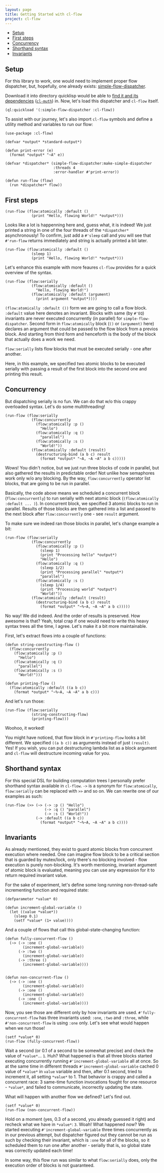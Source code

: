 ```yaml
---
layout: page
title: Getting Started with cl-flow
project: cl-flow
---
```



* [Setup](#setup)
* [First steps](#first-steps)
* [Concurrency](#concurrency)
* [Shorthand syntax](#shorthand-syntax)
* [Invariants](#invariants)


## Setup

For this library to work, one would need to implement proper flow dispatcher, but, hopefully,
one already exists: [simple-flow-dispatcher](https://github.com/borodust/simple-flow-dispatcher).

Download it into directory quicklisp would be able
to [find it and its dependencies](https://www.quicklisp.org/beta/faq.html#local-project)
([`cl-muth`](https://github.com/borodust/cl-muth)) in. Now, let's load this dispatcher and
`cl-flow` itself.

```common-lisp
(ql:quickload '(:simple-flow-dispatcher :cl-flow))
```

To assist with our journey, let's also import `cl-flow` symbols and define a utility method and
variables to run our flow:

```common-lisp
(use-package :cl-flow)

(defvar *output* *standard-output*)

(defun print-error (e)
  (format *output* "~A" e))

(defvar *dispatcher* (simple-flow-dispatcher:make-simple-dispatcher
                      :threads 4
                      :error-handler #'print-error))

(defun run-flow (flow)
  (run *dispatcher* flow))
```

## First steps

```common-lisp
(run-flow (flow:atomically :default ()
            (print "Hello, flowing World!" *output*)))
```

Looks like a lot is happenning here and, guess what, it is indeed! We just printed a string in
one of the four threads of the `*dispatcher*` asynchronously! To confirm, just add a `#'sleep` call
and you will see that `#'run-flow` returns immediately and string is actually printed a bit later.

```common-lisp
(run-flow (flow:atomically :default ()
            (sleep 1)
            (print "Hello, flowing World!" *output*)))
```

Let's enhance this example with more feaures `cl-flow` provides for a quick overview of the
syntax.


```common-lisp
(run-flow (flow:serially
            (flow:atomically :default ()
              "Hello, flowing World!")
            (flow:atomically :default (argument)
              (print argument *output*))))
```

`(flow:atomically :default ())` form we are going to call a flow block. `:default` value here denotes an
invariant. Blocks with same (by `#'EQ`) invariants are never executed concurrently (in parallel)
for `simple-flow-dispatcher`. Second form in `flow:atomically` block (`()` or `(argument)` here) declares an
argument that could be passed to the flow block from a previos block. And starting from third
form and henceforth is the body of the block that actually does a work we need.

`flow:serially` lists flow blocks that must be executed serially - one after another.

Here, in this example, we specified two atomic blocks to be executed serially with passing a
result of the first block into the second one and printing this result.


## Concurrency
But dispatching serially is no fun. We can do that w/o this crappy overloaded syntax. Let's do
some multithreading!

```common-lisp
(run-flow (flow:serially
            (flow:concurrently
              (flow:atomically :p ()
                "Hello")
              (flow:atomically :q ()
                "parallel")
              (flow:atomically :s ()
                "World!"))
            (flow:atomically :default (result)
              (destructuring-bind (a b c) result
                (format *output* "~A, ~A ~A" a b c)))))
```

Wows! You didn't notice, but we just run three blocks of code in parallel, but also gathered the
results in predictable order! Not unlike how semaphores work only w/o any blocking. By the way,
`flow:concurrently` operator list blocks, that are going to be run in parallel.

Basically, the code above means we scheduled a concurrent block (`flow:concurrently`) to run serially with next
atomic block (`(flow:atomically :default ... )`). In concurrent block, we specified 3 atomic blocks to run in
parallel. Results of those blocks are then gathered into a list and passed to the next block
after `flow:concurrently` one - see `result` argument.

To make sure we indeed ran those blocks in parallel, let's change example a bit:

```common-lisp
(run-flow (flow:serially
            (flow:concurrently
              (flow:atomically :p ()
                (sleep 1)
                (print "Processing hello" *output*)
                "Hello")
              (flow:atomically :q ()
                (sleep 1/2)
                (print "Processing parallel" *output*)
                "parallel")
              (flow:atomically :s ()
                (sleep 1/4)
                (print "Processing world" *output*)
                "World!"))
            (flow:atomically :default (result)
              (destructuring-bind (a b c) result
                (format *output* "~%~A, ~A ~A" a b c)))))
```

No way! We did indeed. And the order of results is preserved. How awesome is that? Yeah, total
crap if one would need to write this heavy syntax trees all the time, I agree. Let's make it a
bit more maintainable.

First, let's extract flows into a couple of functions:

```common-lisp
(defun string-constructing-flow ()
  (flow:concurrently
    (flow:atomically :p ()
      "Hello")
    (flow:atomically :q ()
      "parallel")
    (flow:atomically :s ()
      "World!")))

(defun printing-flow ()
  (flow:atomically :default ((a b c))
    (format *output* "~%~A, ~A ~A" a b c)))
```

And let's run those:

```common-lisp
(run-flow (flow:serially
            (string-constructing-flow)
            (printing-flow)))
```

Woohoo, it worked!

You might have noticed, that flow block in `#'printing-flow` looks a bit different. We specified
`((a b c))` as arguments instead of just `(result)`. Yes! If you wish, you can put destructuring
lambda list as a block argument and `cl-flow` will destructure incoming value for you.


## Shorthand syntax
For this special DSL for building computation trees I personally prefer shorthand syntax
available in `cl-flow`. `->` is a synonym for `flow:atomically`, `flow:serially` can be replaced
with `>>` and so on. We can rewrite one of our examples as such:

```common-lisp
(run-flow (>> (~> (-> :p () "Hello")
                  (-> :q () "parallel")
                  (-> :s () "World!"))
              (-> :default ((a b c))
                (format *output* "~%~A, ~A ~A" a b c))))
```

## Invariants
As already mentioned, they exist to guard atomic blocks from concurrent execution where needed.
One can imagine flow block to be a critical section that is guarded by mutex/lock, only there's
no blocking involved - flow execution is purely non-blocking. It's worth mentioning, invariant
argument of atomic block is evaluated, meaning you can use any expression for it to return
required invariant value.


For the sake of experiment, let's define some long running non-thread-safe incrementing function
and required state:

```common-lisp
(defparameter *value* 0)

(defun increment-global-variable ()
  (let ((value *value*))
    (sleep 0.1)
    (setf *value* (1+ value))))
```

And a couple of flows that call this global-state-changing function:

```common-lisp
(defun fully-concurrent-flow ()
  (~> (-> :one ()
        (increment-global-variable))
      (-> :two ()
        (increment-global-variable))
      (-> :three ()
        (increment-global-variable))))


(defun non-concurrent-flow ()
  (~> (-> :one ()
        (increment-global-variable))
      (-> :one ()
        (increment-global-variable))
      (-> :one ()
        (increment-global-variable))))
```

Now, you see those are different only by how invariants are used. `#'fully-concurrent-flow` has
three invariants used: `:one`, `:two` and `:three`, while `#'non-concurrent-flow` is using
`:one` only. Let's see what would happen when we run those!


```common-lisp
(setf *value* 0)
(run-flow (fully-concurrent-flow))
```

Wait a second (or 0.1 of a second to be somewhat precise) and check the value of
`*value*`... `1`. Huh? What happened is that all three blocks started executing concurrently
running `#'increment-global-variable` all at once. So at the same time in different threads
`#'increment-global-variable` cached 0 value of `*value*` in `value` variable and then, after
0.1 second, tried to increment it, all setting `*value*` to 1. That behavior is crappy and
called a concurrent race: 3 same-time function invocations fought for one resource - `*value*`,
and failed to communicate, incorrectly updating the state.

What will happen with another flow we defined? Let's find out.

```common-lisp
(setf *value* 0)
(run-flow (non-concurrent-flow))
```

Hold on a moment (yes, 0.3 of a second, you already guessed it right) and recheck what we have
in `*value*`: `3`. Woah! What happened now? We started executing `#'increment-global-variable`
three times concurrently as in our previous attempt, but dispatcher figured out they cannot be
run as such by checking their invariant, which is `:one` for all of the blocks, so it scheduled
them to run one after another - serially that is, so global state was correctly updated each
time!

In some way, this flow run was similar to what `flow:serially` does, only the execution order of
blocks is not guaranteed.
